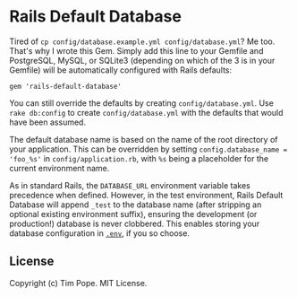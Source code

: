 # Rails Default Database

Tired of `cp config/database.example.yml config/database.yml`? Me too.
That's why I wrote this Gem.  Simply add this line to your Gemfile and
PostgreSQL, MySQL, or SQLite3 (depending on which of the 3 is in your
Gemfile) will be automatically configured with Rails defaults:

    gem 'rails-default-database'

You can still override the defaults by creating `config/database.yml`.
Use `rake db:config` to create `config/database.yml` with the defaults
that would have been assumed.

The default database name is based on the name of the root directory of your
application.  This can be overridden by setting
`config.database_name = 'foo_%s'` in `config/application.rb`, with `%s` being
a placeholder for the current environment name.

As in standard Rails, the `DATABASE_URL` environment variable takes
precedence when defined.  However, in the test environment, Rails Default
Database will append `_test` to the database name (after stripping an optional
existing environment suffix), ensuring the development (or production!)
database is never clobbered.  This enables storing your database configuration
in [`.env`](https://github.com/bkeepers/dotenv), if you so choose.

## License

Copyright (c) Tim Pope.  MIT License.
